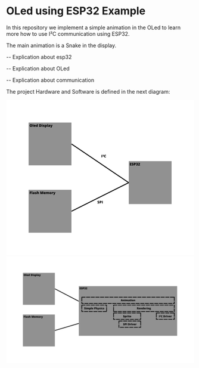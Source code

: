 # OLed using ESP32 Example

In this repository we implement a simple animation in the OLed to learn more how to use I²C communication using ESP32.

The main animation is a Snake in the display.

-- Explication about esp32

-- Explication about OLed

-- Explication about communication


The project Hardware and Software is defined in the next diagram:

<div class="container">
    <img src="./docs/Hardware_block.png" alt="Hardware Block">
    <img src="./docs/software_block.png" alt="Software Block">
</div>


<style>

.side {
    display: inline-block;
    grid-template-columns: 1fr 1fr 1fr;
    column-gap: 20px;
}

.img {
    max-width: 100%;
    max-height: 100%;
}

</style>